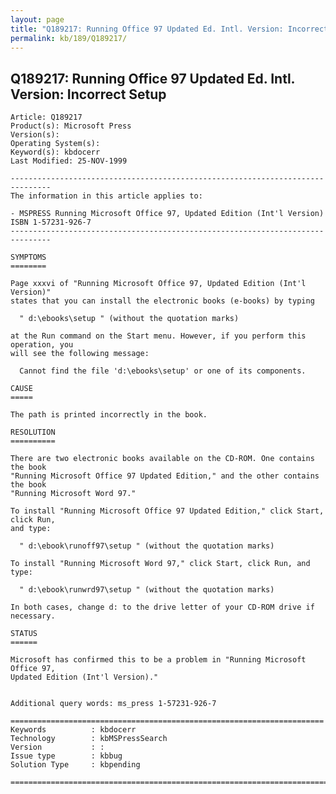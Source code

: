 ```yaml
---
layout: page
title: "Q189217: Running Office 97 Updated Ed. Intl. Version: Incorrect Setup"
permalink: kb/189/Q189217/
---
```


## Q189217: Running Office 97 Updated Ed. Intl. Version: Incorrect Setup

	Article: Q189217
	Product(s): Microsoft Press
	Version(s): 
	Operating System(s): 
	Keyword(s): kbdocerr
	Last Modified: 25-NOV-1999
	
	-------------------------------------------------------------------------------
	The information in this article applies to:
	
	- MSPRESS Running Microsoft Office 97, Updated Edition (Int'l Version) ISBN 1-57231-926-7 
	-------------------------------------------------------------------------------
	
	SYMPTOMS
	========
	
	Page xxxvi of "Running Microsoft Office 97, Updated Edition (Int'l Version)"
	states that you can install the electronic books (e-books) by typing
	
	  " d:\ebooks\setup " (without the quotation marks)
	
	at the Run command on the Start menu. However, if you perform this operation, you
	will see the following message:
	
	  Cannot find the file 'd:\ebooks\setup' or one of its components.
	
	CAUSE
	=====
	
	The path is printed incorrectly in the book.
	
	RESOLUTION
	==========
	
	There are two electronic books available on the CD-ROM. One contains the book
	"Running Microsoft Office 97 Updated Edition," and the other contains the book
	"Running Microsoft Word 97."
	
	To install "Running Microsoft Office 97 Updated Edition," click Start, click Run,
	and type:
	
	  " d:\ebook\runoff97\setup " (without the quotation marks)
	
	To install "Running Microsoft Word 97," click Start, click Run, and type:
	
	  " d:\ebook\runwrd97\setup " (without the quotation marks)
	
	In both cases, change d: to the drive letter of your CD-ROM drive if necessary.
	
	STATUS
	======
	
	Microsoft has confirmed this to be a problem in "Running Microsoft Office 97,
	Updated Edition (Int'l Version)."
	
	
	Additional query words: ms_press 1-57231-926-7
	
	======================================================================
	Keywords          : kbdocerr 
	Technology        : kbMSPressSearch
	Version           : :
	Issue type        : kbbug
	Solution Type     : kbpending
	
	=============================================================================
	
